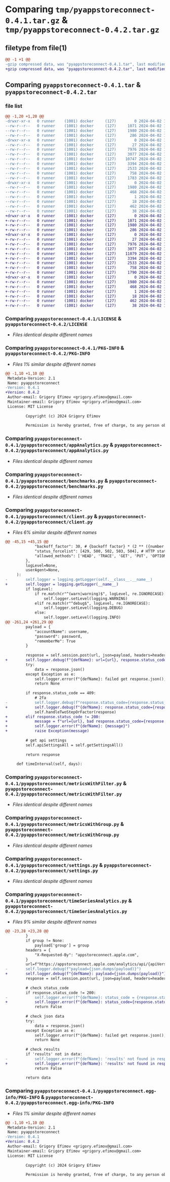 # Comparing `tmp/pyappstoreconnect-0.4.1.tar.gz` & `tmp/pyappstoreconnect-0.4.2.tar.gz`

## filetype from file(1)

```diff
@@ -1 +1 @@
-gzip compressed data, was "pyappstoreconnect-0.4.1.tar", last modified: Tue Apr  2 14:26:00 2024, max compression
+gzip compressed data, was "pyappstoreconnect-0.4.2.tar", last modified: Tue Apr  2 19:19:11 2024, max compression
```

## Comparing `pyappstoreconnect-0.4.1.tar` & `pyappstoreconnect-0.4.2.tar`

### file list

```diff
@@ -1,20 +1,20 @@
-drwxr-xr-x   0 runner    (1001) docker     (127)        0 2024-04-02 14:26:00.027627 pyappstoreconnect-0.4.1/
--rw-r--r--   0 runner    (1001) docker     (127)     1071 2024-04-02 14:25:49.000000 pyappstoreconnect-0.4.1/LICENSE
--rw-r--r--   0 runner    (1001) docker     (127)     1980 2024-04-02 14:26:00.027627 pyappstoreconnect-0.4.1/PKG-INFO
--rw-r--r--   0 runner    (1001) docker     (127)      286 2024-04-02 14:25:49.000000 pyappstoreconnect-0.4.1/README.md
-drwxr-xr-x   0 runner    (1001) docker     (127)        0 2024-04-02 14:26:00.027627 pyappstoreconnect-0.4.1/pyappstoreconnect/
--rw-r--r--   0 runner    (1001) docker     (127)       27 2024-04-02 14:25:49.000000 pyappstoreconnect-0.4.1/pyappstoreconnect/__init__.py
--rw-r--r--   0 runner    (1001) docker     (127)     7976 2024-04-02 14:25:49.000000 pyappstoreconnect-0.4.1/pyappstoreconnect/appAnalytics.py
--rw-r--r--   0 runner    (1001) docker     (127)     3077 2024-04-02 14:25:49.000000 pyappstoreconnect-0.4.1/pyappstoreconnect/benchmarks.py
--rw-r--r--   0 runner    (1001) docker     (127)    10747 2024-04-02 14:25:49.000000 pyappstoreconnect-0.4.1/pyappstoreconnect/client.py
--rw-r--r--   0 runner    (1001) docker     (127)     3394 2024-04-02 14:25:49.000000 pyappstoreconnect-0.4.1/pyappstoreconnect/metricsWithFilter.py
--rw-r--r--   0 runner    (1001) docker     (127)     2533 2024-04-02 14:25:49.000000 pyappstoreconnect-0.4.1/pyappstoreconnect/metricsWithGroup.py
--rw-r--r--   0 runner    (1001) docker     (127)      758 2024-04-02 14:25:49.000000 pyappstoreconnect-0.4.1/pyappstoreconnect/settings.py
--rw-r--r--   0 runner    (1001) docker     (127)     1783 2024-04-02 14:25:49.000000 pyappstoreconnect-0.4.1/pyappstoreconnect/timeSeriesAnalytics.py
-drwxr-xr-x   0 runner    (1001) docker     (127)        0 2024-04-02 14:26:00.027627 pyappstoreconnect-0.4.1/pyappstoreconnect.egg-info/
--rw-r--r--   0 runner    (1001) docker     (127)     1980 2024-04-02 14:26:00.000000 pyappstoreconnect-0.4.1/pyappstoreconnect.egg-info/PKG-INFO
--rw-r--r--   0 runner    (1001) docker     (127)      468 2024-04-02 14:26:00.000000 pyappstoreconnect-0.4.1/pyappstoreconnect.egg-info/SOURCES.txt
--rw-r--r--   0 runner    (1001) docker     (127)        1 2024-04-02 14:26:00.000000 pyappstoreconnect-0.4.1/pyappstoreconnect.egg-info/dependency_links.txt
--rw-r--r--   0 runner    (1001) docker     (127)       18 2024-04-02 14:26:00.000000 pyappstoreconnect-0.4.1/pyappstoreconnect.egg-info/top_level.txt
--rw-r--r--   0 runner    (1001) docker     (127)      462 2024-04-02 14:25:55.000000 pyappstoreconnect-0.4.1/pyproject.toml
--rw-r--r--   0 runner    (1001) docker     (127)       38 2024-04-02 14:26:00.027627 pyappstoreconnect-0.4.1/setup.cfg
+drwxr-xr-x   0 runner    (1001) docker     (127)        0 2024-04-02 19:19:11.641938 pyappstoreconnect-0.4.2/
+-rw-r--r--   0 runner    (1001) docker     (127)     1071 2024-04-02 19:19:03.000000 pyappstoreconnect-0.4.2/LICENSE
+-rw-r--r--   0 runner    (1001) docker     (127)     1980 2024-04-02 19:19:11.641938 pyappstoreconnect-0.4.2/PKG-INFO
+-rw-r--r--   0 runner    (1001) docker     (127)      286 2024-04-02 19:19:03.000000 pyappstoreconnect-0.4.2/README.md
+drwxr-xr-x   0 runner    (1001) docker     (127)        0 2024-04-02 19:19:11.637938 pyappstoreconnect-0.4.2/pyappstoreconnect/
+-rw-r--r--   0 runner    (1001) docker     (127)       27 2024-04-02 19:19:03.000000 pyappstoreconnect-0.4.2/pyappstoreconnect/__init__.py
+-rw-r--r--   0 runner    (1001) docker     (127)     7976 2024-04-02 19:19:03.000000 pyappstoreconnect-0.4.2/pyappstoreconnect/appAnalytics.py
+-rw-r--r--   0 runner    (1001) docker     (127)     3077 2024-04-02 19:19:03.000000 pyappstoreconnect-0.4.2/pyappstoreconnect/benchmarks.py
+-rw-r--r--   0 runner    (1001) docker     (127)    11079 2024-04-02 19:19:03.000000 pyappstoreconnect-0.4.2/pyappstoreconnect/client.py
+-rw-r--r--   0 runner    (1001) docker     (127)     3394 2024-04-02 19:19:03.000000 pyappstoreconnect-0.4.2/pyappstoreconnect/metricsWithFilter.py
+-rw-r--r--   0 runner    (1001) docker     (127)     2533 2024-04-02 19:19:03.000000 pyappstoreconnect-0.4.2/pyappstoreconnect/metricsWithGroup.py
+-rw-r--r--   0 runner    (1001) docker     (127)      758 2024-04-02 19:19:03.000000 pyappstoreconnect-0.4.2/pyappstoreconnect/settings.py
+-rw-r--r--   0 runner    (1001) docker     (127)     1790 2024-04-02 19:19:03.000000 pyappstoreconnect-0.4.2/pyappstoreconnect/timeSeriesAnalytics.py
+drwxr-xr-x   0 runner    (1001) docker     (127)        0 2024-04-02 19:19:11.637938 pyappstoreconnect-0.4.2/pyappstoreconnect.egg-info/
+-rw-r--r--   0 runner    (1001) docker     (127)     1980 2024-04-02 19:19:11.000000 pyappstoreconnect-0.4.2/pyappstoreconnect.egg-info/PKG-INFO
+-rw-r--r--   0 runner    (1001) docker     (127)      468 2024-04-02 19:19:11.000000 pyappstoreconnect-0.4.2/pyappstoreconnect.egg-info/SOURCES.txt
+-rw-r--r--   0 runner    (1001) docker     (127)        1 2024-04-02 19:19:11.000000 pyappstoreconnect-0.4.2/pyappstoreconnect.egg-info/dependency_links.txt
+-rw-r--r--   0 runner    (1001) docker     (127)       18 2024-04-02 19:19:11.000000 pyappstoreconnect-0.4.2/pyappstoreconnect.egg-info/top_level.txt
+-rw-r--r--   0 runner    (1001) docker     (127)      462 2024-04-02 19:19:08.000000 pyappstoreconnect-0.4.2/pyproject.toml
+-rw-r--r--   0 runner    (1001) docker     (127)       38 2024-04-02 19:19:11.641938 pyappstoreconnect-0.4.2/setup.cfg
```

### Comparing `pyappstoreconnect-0.4.1/LICENSE` & `pyappstoreconnect-0.4.2/LICENSE`

 * *Files identical despite different names*

### Comparing `pyappstoreconnect-0.4.1/PKG-INFO` & `pyappstoreconnect-0.4.2/PKG-INFO`

 * *Files 1% similar despite different names*

```diff
@@ -1,10 +1,10 @@
 Metadata-Version: 2.1
 Name: pyappstoreconnect
-Version: 0.4.1
+Version: 0.4.2
 Author-email: Grigory Efimov <grigory.efimov@gmail.com>
 Maintainer-email: Grigory Efimov <grigory.efimov@gmail.com>
 License: MIT License
         
         Copyright (c) 2024 Grigory Efimov
         
         Permission is hereby granted, free of charge, to any person obtaining a copy
```

### Comparing `pyappstoreconnect-0.4.1/pyappstoreconnect/appAnalytics.py` & `pyappstoreconnect-0.4.2/pyappstoreconnect/appAnalytics.py`

 * *Files identical despite different names*

### Comparing `pyappstoreconnect-0.4.1/pyappstoreconnect/benchmarks.py` & `pyappstoreconnect-0.4.2/pyappstoreconnect/benchmarks.py`

 * *Files identical despite different names*

### Comparing `pyappstoreconnect-0.4.1/pyappstoreconnect/client.py` & `pyappstoreconnect-0.4.2/pyappstoreconnect/client.py`

 * *Files 6% similar despite different names*

```diff
@@ -45,15 +45,15 @@
             "backoff_factor": 30, # {backoff factor} * (2 ** ({number of previous retries}))
             "status_forcelist": [429, 500, 502, 503, 504], # HTTP status codes to retry on
             "allowed_methods": ['HEAD', 'TRACE', 'GET', 'PUT', 'OPTIONS', 'POST'],
         },
         logLevel=None,
         userAgent=None,
     ):
-        self.logger = logging.getLogger(self.__class__.__name__)
+        self.logger = logging.getLogger(__name__)
         if logLevel:
             if re.match(r"^(warn|warning)$", logLevel, re.IGNORECASE):
                 self.logger.setLevel(logging.WARNING)
             elif re.match(r"^debug$", logLevel, re.IGNORECASE):
                 self.logger.setLevel(logging.DEBUG)
             else:
                 self.logger.setLevel(logging.INFO)
@@ -261,24 +261,29 @@
         payload = {
             "accountName": username,
             "password": password,
             "rememberMe": True
         }
 
         response = self.session.post(url, json=payload, headers=headers)
+        self.logger.debug(f"{defName}: url={url}, response.status_code={response.status_code}")
         try:
             data = response.json()
         except Exception as e:
             self.logger.error(f"{defName}: failed get response.json(), error={str(e)}")
             return None
 
         if response.status_code == 409:
             # 2fa
-            self.logger.debug(f"response.status_code={response.status_code}, go to 2fa auth")
+            self.logger.debug(f"{defName}: response.status_code={response.status_code}, go to 2fa auth")
             self.handleTwoStepOrFactor(response)
+        elif response.status_code != 200:
+            message = f"url={url}, bad response.status_code={response.status_code}, should be 200 or 409"
+            self.logger.error(f"{defName}: {message}")
+            raise Exception(message)
 
         # get api settings
         self.apiSettingsAll = self.getSettingsAll()
 
         return response
 
     def timeInterval(self, days):
```

### Comparing `pyappstoreconnect-0.4.1/pyappstoreconnect/metricsWithFilter.py` & `pyappstoreconnect-0.4.2/pyappstoreconnect/metricsWithFilter.py`

 * *Files identical despite different names*

### Comparing `pyappstoreconnect-0.4.1/pyappstoreconnect/metricsWithGroup.py` & `pyappstoreconnect-0.4.2/pyappstoreconnect/metricsWithGroup.py`

 * *Files identical despite different names*

### Comparing `pyappstoreconnect-0.4.1/pyappstoreconnect/settings.py` & `pyappstoreconnect-0.4.2/pyappstoreconnect/settings.py`

 * *Files identical despite different names*

### Comparing `pyappstoreconnect-0.4.1/pyappstoreconnect/timeSeriesAnalytics.py` & `pyappstoreconnect-0.4.2/pyappstoreconnect/timeSeriesAnalytics.py`

 * *Files 9% similar despite different names*

```diff
@@ -23,28 +23,28 @@
         }
         if group != None:
             payload['group'] = group
         headers = {
             "X-Requested-By": "appstoreconnect.apple.com",
         }
         url=f"https://appstoreconnect.apple.com/analytics/api/{apiVersion}/data/time-series"
-        self.logger.debug(f"payload={json.dumps(payload)}")
+        self.logger.debug(f"{defName}: payload={json.dumps(payload)}")
         response = self.session.post(url, json=payload, headers=headers)
 
         # check status_code
         if response.status_code != 200:
-            self.logger.error(f"{defName}: status_code = {response.status_code}, payload={payload}, response.text={response.text}")
+            self.logger.error(f"{defName}: status_code={response.status_code}, payload={payload}, response.text={response.text}")
             return False
 
         # check json data
         try:
             data = response.json()
         except Exception as e:
             self.logger.error(f"{defName}: failed get response.json(), error={str(e)}")
             return None
 
         # check results
         if 'results' not in data:
-            self.logger.error(f"{defName}: 'results' not found in response.json() = {data}")
+            self.logger.error(f"{defName}: 'results' not found in response.json()={data}")
             return False
 
         return data
```

### Comparing `pyappstoreconnect-0.4.1/pyappstoreconnect.egg-info/PKG-INFO` & `pyappstoreconnect-0.4.2/pyappstoreconnect.egg-info/PKG-INFO`

 * *Files 1% similar despite different names*

```diff
@@ -1,10 +1,10 @@
 Metadata-Version: 2.1
 Name: pyappstoreconnect
-Version: 0.4.1
+Version: 0.4.2
 Author-email: Grigory Efimov <grigory.efimov@gmail.com>
 Maintainer-email: Grigory Efimov <grigory.efimov@gmail.com>
 License: MIT License
         
         Copyright (c) 2024 Grigory Efimov
         
         Permission is hereby granted, free of charge, to any person obtaining a copy
```

